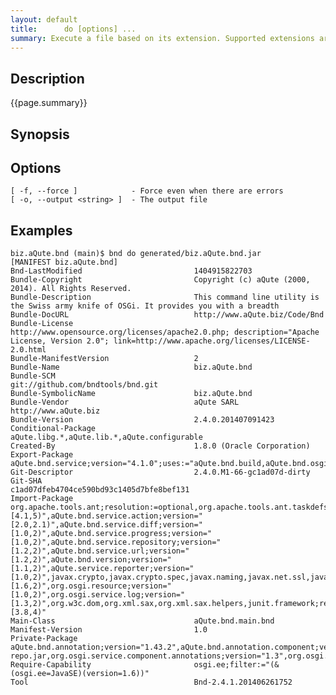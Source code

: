 ```yaml
---
layout: default
title:      do [options] ... 
summary: Execute a file based on its extension. Supported extensions are bnd (build), bndrun (run), and jar (print) 
---
```


## Description

{{page.summary}}

## Synopsis

## Options

	[ -f, --force ]            - Force even when there are errors
	[ -o, --output <string> ]  - The output file


## Examples

	biz.aQute.bnd (main)$ bnd do generated/biz.aQute.bnd.jar 
	[MANIFEST biz.aQute.bnd]
	Bnd-LastModified                         1404915822703                           
	Bundle-Copyright                         Copyright (c) aQute (2000, 2014). All Rights Reserved.
	Bundle-Description                       This command line utility is the Swiss army knife of OSGi. It provides you with a breadth
	Bundle-DocURL                            http://www.aQute.biz/Code/Bnd           
	Bundle-License                           http://www.opensource.org/licenses/apache2.0.php; description="Apache License, Version 2.0"; link=http://www.apache.org/licenses/LICENSE-2.0.html
	Bundle-ManifestVersion                   2                                       
	Bundle-Name                              biz.aQute.bnd                           
	Bundle-SCM                               git://github.com/bndtools/bnd.git       
	Bundle-SymbolicName                      biz.aQute.bnd                           
	Bundle-Vendor                            aQute SARL http://www.aQute.biz         
	Bundle-Version                           2.4.0.201407091423                      
	Conditional-Package                      aQute.libg.*,aQute.lib.*,aQute.configurable
	Created-By                               1.8.0 (Oracle Corporation)              
	Export-Package                           aQute.bnd.service;version="4.1.0";uses:="aQute.bnd.build,aQute.bnd.osgi,aQute.bnd.version,aQute.service.reporter",aQute.bnd.service.action;version="2.0.0";uses:="aQute.bnd.build",aQute.bnd.service.classparser;version="1.0";uses:="aQute.bnd.osgi",aQute.bnd.service.diff;version="1.0";uses:="aQute.bnd.osgi",aQute.bnd.service.extension;version="1.0";uses:="aQute.bnd.build",aQute.bnd.service.progress;version="1.0.0",aQute.bnd.service.repository;version="1.2";uses:="aQute.bnd.service,aQute.bnd.version,aQute.service.reporter,org.osgi.resource",aQute.bnd.service.resolve.hook;version="1.0";uses:="org.osgi.resource",aQute.bnd.service.url;version="1.2",aQute.bnd.header;version="1.3.0";uses:="aQute.bnd.version,aQute.service.reporter",aQute.bnd.osgi;version="2.3.0";uses:="aQute.bnd.build,aQute.bnd.header,aQute.bnd.service,aQute.bnd.util.dto,aQute.bnd.version,aQute.service.reporter",aQute.bnd.build;version="2.4.0";uses:="aQute.bnd.maven.support,aQute.bnd.osgi,aQute.bnd.service,aQute.bnd.service.action,aQute.bnd.version,aQute.service.reporter",aQute.bnd.version;version="1.1.0",aQute.bnd.maven.support;version="2.0";uses:="aQute.bnd.service,aQute.bnd.version,aQute.service.reporter,javax.xml.xpath,org.w3c.dom",org.osgi.service.bindex;version="1.0",aQute.service.reporter;version="1.0.1",aQute.bnd.osgi.resource;version="1.4.0";uses:="aQute.bnd.header,aQute.bnd.util.dto,org.osgi.resource",org.osgi.service.repository;version="1.0";uses:="org.osgi.resource",org.osgi.resource;version="1.0",aQute.bnd.util.dto;version="1.0"
	Git-Descriptor                           2.4.0.M1-66-gc1ad07d-dirty              
	Git-SHA                                  c1ad07dfeb4704ce590bd93c1405d7bfe8bef131
	Import-Package                           org.apache.tools.ant;resolution:=optional,org.apache.tools.ant.taskdefs;resolution:=optional,org.apache.tools.ant.types;resolution:=optional,aQute.bnd.service;version="[4.1,5)",aQute.bnd.service.action;version="[2.0,2.1)",aQute.bnd.service.diff;version="[1.0,2)",aQute.bnd.service.progress;version="[1.0,2)",aQute.bnd.service.repository;version="[1.2,2)",aQute.bnd.service.url;version="[1.2,2)",aQute.bnd.version;version="[1.1,2)",aQute.service.reporter;version="[1.0,2)",javax.crypto,javax.crypto.spec,javax.naming,javax.net.ssl,javax.script,javax.xml.namespace,javax.xml.parsers,javax.xml.transform,javax.xml.transform.dom,javax.xml.transform.stream,javax.xml.xpath,org.osgi.framework;version="[1.6,2)",org.osgi.resource;version="[1.0,2)",org.osgi.service.log;version="[1.3,2)",org.w3c.dom,org.xml.sax,org.xml.sax.helpers,junit.framework;resolution:=optional;version="[3.8,4)"
	Main-Class                               aQute.bnd.main.bnd                      
	Manifest-Version                         1.0                                     
	Private-Package                          aQute.bnd.annotation;version="1.43.2",aQute.bnd.annotation.component;version="1.43.1",aQute.bnd.annotation.headers;version="1.0",aQute.bnd.annotation.licenses;version="1.0",aQute.bnd.annotation.metatype;version="1.44.1",aQute.bnd.ant,aQute.bnd.build.model;version="2.6.0",aQute.bnd.build.model.clauses;version=2,aQute.bnd.build.model.conversions,aQute.bnd.compatibility,aQute.bnd.component,aQute.bnd.component.error;version="1.0.0",aQute.bnd.differ;version="1.1.0",aQute.bnd.enroute.commands,aQute.bnd.filerepo;version="1.0",aQute.bnd.gradle,aQute.bnd.help;version="1.1",aQute.bnd.indexer,aQute.bnd.indexer.analyzers,aQute.bnd.main;version="0.9",aQute.bnd.make,aQute.bnd.make.calltree,aQute.bnd.make.component,aQute.bnd.make.coverage,aQute.bnd.make.metatype,aQute.bnd.maven,aQute.bnd.obr,aQute.bnd.osgi.eclipse,aQute.bnd.properties;version="2.0",aQute.bnd.resource.repository,aQute.bnd.signing,aQute.bnd.testing;version="1.0",aQute.bnd.url;version="1.0",aQute.configurable;version="1.0.0",aQute.lib.deployer,embedded-repo.jar,org.osgi.service.component.annotations;version="1.3",org.osgi.service.coordinator;version="1.0",templates,aQute.lib.base64;version="1.2.0",aQute.lib.collections;version="1.2.0",aQute.lib.converter;version="2.0.1",aQute.lib.filter;version="1.1.0",aQute.lib.getopt;version="1.0.0",aQute.lib.hex;version="1.1.0",aQute.lib.io;version="1.4.0",aQute.lib.json;version="3.0.0",aQute.lib.justif;version="1.1.0",aQute.lib.persistentmap;version="1.1.0",aQute.lib.settings;version="1.2.0",aQute.lib.strings;version="1.1.0",aQute.lib.tag;version="1.1",aQute.libg.classdump;version="1.0",aQute.libg.command;version="3.0.0",aQute.libg.cryptography;version="1.1.0",aQute.libg.filelock;version="1.0.0",aQute.libg.filters;version="1.0",aQute.libg.forker;version="1.0",aQute.libg.generics;version="1.0",aQute.libg.glob;version="1.1.1",aQute.libg.map;version="1.2.0",aQute.libg.qtokens;version="1.0",aQute.libg.reporter;version="1.5",aQute.libg.sed;version="1.1.0",aQute.libg.tuple;version="1.0",aQute.lib.markdown
	Require-Capability                       osgi.ee;filter:="(&(osgi.ee=JavaSE)(version=1.6))"
	Tool                                     Bnd-2.4.1.201406261752                
